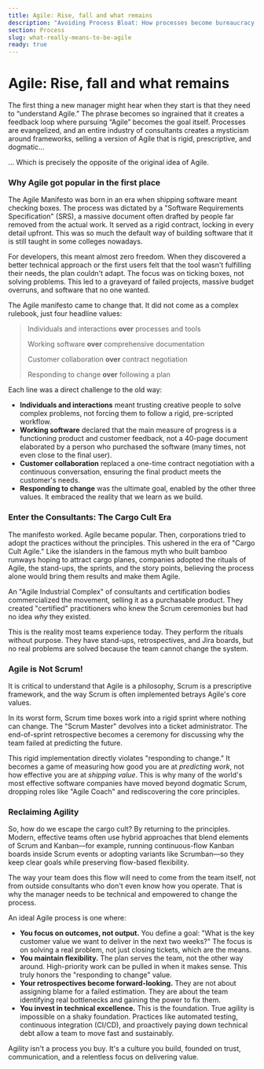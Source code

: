 ```yaml
---
title: Agile: Rise, fall and what remains
description: "Avoiding Process Bloat: How processes become bureaucracy that slowly creeps into a team (even when managers have good intentions)."
section: Process
slug: what-really-means-to-be-agile
ready: true
---
```


# Agile: Rise, fall and what remains

The first thing a new manager might hear when they start is that they need to “understand Agile.” The phrase becomes so ingrained that it creates a feedback loop where pursuing “Agile” becomes the goal itself. Processes are evangelized, and an entire industry of consultants creates a mysticism around frameworks, selling a version of Agile that is rigid, prescriptive, and dogmatic…

… Which is precisely the opposite of the original idea of Agile.

### Why Agile got popular in the first place

The Agile Manifesto was born in an era when shipping software meant checking boxes. The process was dictated by a "Software Requirements Specification" (SRS), a massive document often drafted by people far removed from the actual work. It served as a rigid contract, locking in every detail upfront. This was so much the default way of building software that it is still taught in some colleges nowadays.

For developers, this meant almost zero freedom. When they discovered a better technical approach or the first users felt that the tool wasn't fulfilling their needs, the plan couldn't adapt. The focus was on ticking boxes, not solving problems. This led to a graveyard of failed projects, massive budget overruns, and software that no one wanted.

The Agile manifesto came to change that. It did not come as a complex rulebook, just four headline values:

> Individuals and interactions **over** processes and tools
>
> Working software **over** comprehensive documentation
>
> Customer collaboration **over** contract negotiation
>
> Responding to change **over** following a plan

Each line was a direct challenge to the old way:

*   **Individuals and interactions** meant trusting creative people to solve complex problems, not forcing them to follow a rigid, pre-scripted workflow.
*   **Working software** declared that the main measure of progress is a functioning product and customer feedback, not a 40-page document elaborated by a person who purchased the software (many times, not even close to the final user).
*   **Customer collaboration** replaced a one-time contract negotiation with a continuous conversation, ensuring the final product meets the customer's needs.
*   **Responding to change** was the ultimate goal, enabled by the other three values. It embraced the reality that we learn as we build.

### Enter the Consultants: The Cargo Cult Era

The manifesto worked. Agile became popular. Then, corporations tried to adopt the practices without the principles. This ushered in the era of "Cargo Cult Agile." Like the islanders in the famous myth who built bamboo runways hoping to attract cargo planes, companies adopted the rituals of Agile, the stand-ups, the sprints, and the story points, believing the process alone would bring them results and make them Agile.

An "Agile Industrial Complex" of consultants and certification bodies commercialized the movement, selling it as a purchasable product. They created "certified" practitioners who knew the Scrum ceremonies but had no idea *why* they existed.

This is the reality most teams experience today. They perform the rituals without purpose. They have stand-ups, retrospectives, and Jira boards, but no real problems are solved because the team cannot change the system.

### Agile is Not Scrum!

It is critical to understand that Agile is a philosophy, Scrum is a prescriptive framework, and the way Scrum is often implemented betrays Agile's core values.

In its worst form, Scrum time boxes work into a rigid sprint where nothing can change. The "Scrum Master" devolves into a ticket administrator. The end-of-sprint retrospective becomes a ceremony for discussing why the team failed at predicting the future.

This rigid implementation directly violates "responding to change." It becomes a game of measuring how good you are at *predicting work*, not how effective you are at *shipping value*. This is why many of the world's most effective software companies have moved beyond dogmatic Scrum, dropping roles like "Agile Coach" and rediscovering the core principles.

### Reclaiming Agility

So, how do we escape the cargo cult? By returning to the principles. Modern, effective teams often use hybrid approaches that blend elements of Scrum and Kanban—for example, running continuous-flow Kanban boards inside Scrum events or adopting variants like Scrumban—so they keep clear goals while preserving flow-based flexibility.

The way your team does this flow will need to come from the team itself, not from outside consultants who don't even know how you operate. That is why the manager needs to be technical and empowered to change the process. 

An ideal Agile process is one where:

*   **You focus on outcomes, not output.** You define a goal: "What is the key customer value we want to deliver in the next two weeks?" The focus is on solving a real problem, not just closing tickets, which are the means.
*   **You maintain flexibility.** The plan serves the team, not the other way around. High-priority work can be pulled in when it makes sense. This truly honors the "responding to change" value.
*   **Your retrospectives become forward-looking.** They are not about assigning blame for a failed estimation. They are about the team identifying real bottlenecks and gaining the power to fix them.
*   **You invest in technical excellence.** This is the foundation. True agility is impossible on a shaky foundation. Practices like automated testing, continuous integration (CI/CD), and proactively paying down technical debt allow a team to move fast and sustainably.

Agility isn't a process you buy. It's a culture you build, founded on trust, communication, and a relentless focus on delivering value.
